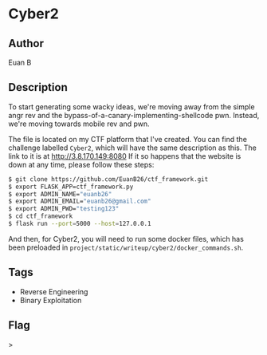# Cyber2

## Author
Euan B

## Description
 To start generating some wacky ideas, we're moving away from the simple angr rev and the bypass-of-a-canary-implementing-shellcode pwn. Instead, we're moving towards mobile rev and pwn.

The file is located on my CTF platform that I've created. You can find the challenge labelled `Cyber2`, which will have the same description as this. The link to it is at http://3.8.170.149:8080
If it so happens that the website is down at any time, please follow these steps:

```bash
$ git clone https://github.com/EuanB26/ctf_framework.git
$ export FLASK_APP=ctf_framework.py
$ export ADMIN_NAME="euanb26"
$ export ADMIN_EMAIL="euanb26@gmail.com"
$ export ADMIN_PWD="testing123"
$ cd ctf_framework
$ flask run --port=5000 --host=127.0.0.1
```
And then, for Cyber2, you will need to run some docker files, which has been preloaded in `project/static/writeup/cyber2/docker_commands.sh`.

## Tags
- Reverse Engineering
- Binary Exploitation

## Flag
\>                                                                                                                                                                                                                                                                                                                                                                                                                                                                                            

